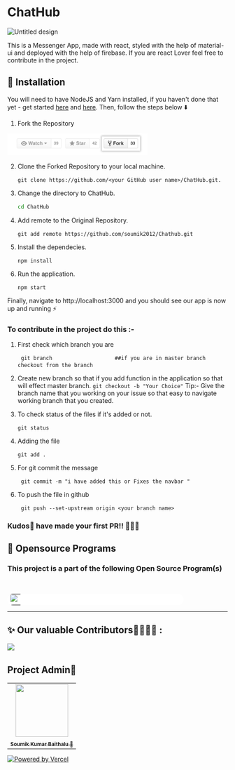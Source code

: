 # ChatHub

![Untitled design](https://user-images.githubusercontent.com/66599363/123587387-d251a680-d803-11eb-883c-63284340245b.jpg)

This is a Messenger App, made with react, styled with the help of material-ui
and deployed with the help of firebase. If you are react Lover feel free to
contribute in the project.

## 🔧 Installation

You will need to have NodeJS and Yarn installed, if you haven't done that yet -
get started [here](https://nodejs.org/en/download/) and
[here](https://yarnpkg.com/lang/en/docs/install/). Then, follow the steps below
⬇️

1. Fork the Repository

<img height="50" src="https://raw.githubusercontent.com/DhairyaBahl/React-Messenger-App/master/public/fork_button.jpg" alt="fork button image"/>

2. Clone the Forked Repository to your local machine.

   ```
   git clone https://github.com/<your GitHub user name>/ChatHub.git.
   ```

3. Change the directory to ChatHub.

   ```bash
   cd ChatHub
   ```

4. Add remote to the Original Repository.

   ```
   git add remote https://github.com/soumik2012/Chathub.git
   ```

5. Install the dependecies.

   ```node
   npm install
   ```

6. Run the application.
   ```node
   npm start
   ```

Finally, navigate to http://localhost:3000 and you should see our app is now up
and running ⚡

### To contribute in the project do this :-

1. First check which branch you are

   ```
    git branch                    ##if you are in master branch checkout from the branch
   ```

2. Create new branch so that if you add function in the application so that will
   effect master branch. `git checkout -b "Your Choice"` Tip:- Give the branch
   name that you working on your issue so that easy to navigate working branch
   that you created.

3. To check status of the files if it's added or not.

   ```
   git status
   ```

4. Adding the file
   ```
   git add .
   ```
5. For git commit the message

   ```
    git commit -m "i have added this or Fixes the navbar "
   ```

6. To push the file in github
   ```
    git push --set-upstream origin <your branch name>
   ```

### Kudos👏 have made your first PR!! 🎉🎉🎉

## 📌 Opensource Programs

### This project is a part of the following Open Source Program(s)

<br>

<table style="width:80%;background-color:white;border-radius:30px;">
    <tr>
  <td>
<center>
  <a href="https://letsgrowmore.in/soc/"><img src="https://letsgrowmore.in/wp-content/uploads/2021/05/cropped-growmore-removebg-preview.png"></img></a>
  </center>
  </td>
  </tr>
</table>
    <hr>

## ✨ Our valuable Contributors👩‍💻👨‍💻 :

<a href="https://github.com/soumik2012/Chathub/graphs/contributors">
  <img src="https://contrib.rocks/image?repo=soumik2012/Chathub" />
</a>

## Project Admin👨‍

<table>
  <tr>
    <td align="center"><a href="https://soumik2012"><img src="https://avatars.githubusercontent.com/u/66599363?v=4" height="120px" width="120px"/><br/><sub><b>Soumik Kumar Baithalu 👨‍</b></sub></a></td>
  </tr>
</table>

[![Powered by Vercel](https://raw.githubusercontent.com/TesseractCoding/NeoAlgo-Docs/fc22f8361e7bf59f5b2c76c55fe2e56699989336/static/img/powered-by-vercel.svg)](https://vercel.com?utm_source=NeoAlgo-Docs&utm_campaign=oss/)
